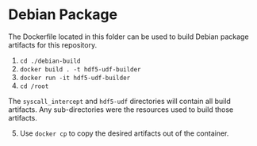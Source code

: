 # Debian Package

The Dockerfile located in this folder can be used to build Debian package artifacts for this repository.

1. `cd ./debian-build`
2. `docker build . -t hdf5-udf-builder`
3. `docker run -it hdf5-udf-builder`
4. `cd /root`

The `syscall_intercept` and `hdf5-udf` directories will contain all build artifacts. Any sub-directories were the resources used to build those artifacts.

5. Use `docker cp` to copy the desired artifacts out of the container.
